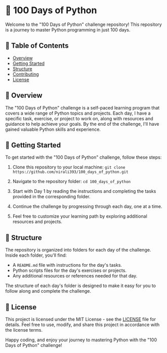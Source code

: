 # :dart: 100 Days of Python

Welcome to the "100 Days of Python" challenge repository! This repository is a journey to master Python programming in just 100 days.
## :open_file_folder: Table of Contents

- [Overview](#overview)
- [Getting Started](#getting-started)
- [Structure](#structure)
- [Contributing](#contributing)
- [License](#license)

## :roller_coaster: Overview

The "100 Days of Python" challenge is a self-paced learning program that covers a wide range of Python topics and projects. Each day, I have a specific task, exercise, or project to work on, along with resources and guidance to help achieve your goals. By the end of the challenge, I'll have gained valuable Python skills and experience.

## :rocket: Getting Started

To get started with the "100 Days of Python" challenge, follow these steps:

1. Clone this repository to your local machine:
   ```git clone https://github.com/nirali393/100_days_of_python.git```

2. Navigate to the repository folder: ```cd 100_days_of_python```

3. Start with Day 1 by reading the instructions and completing the tasks provided in the corresponding folder.

4. Continue the challenge by progressing through each day, one at a time.

5. Feel free to customize your learning path by exploring additional resources and projects.

## :seedling: Structure

The repository is organized into folders for each day of the challenge. Inside each folder, you'll find:

- A `README.md` file with instructions for the day's tasks.
- Python scripts files for the day's exercises or projects.
- Any additional resources or references needed for that day.

The structure of each day's folder is designed to make it easy for you to follow along and complete the challenge.

## :page_with_curl: License

This project is licensed under the MIT License - see the [LICENSE](LICENSE) file for details. Feel free to use, modify, and share this project in accordance with the license terms.

Happy coding, and enjoy your journey to mastering Python with the "100 Days of Python" challenge!
